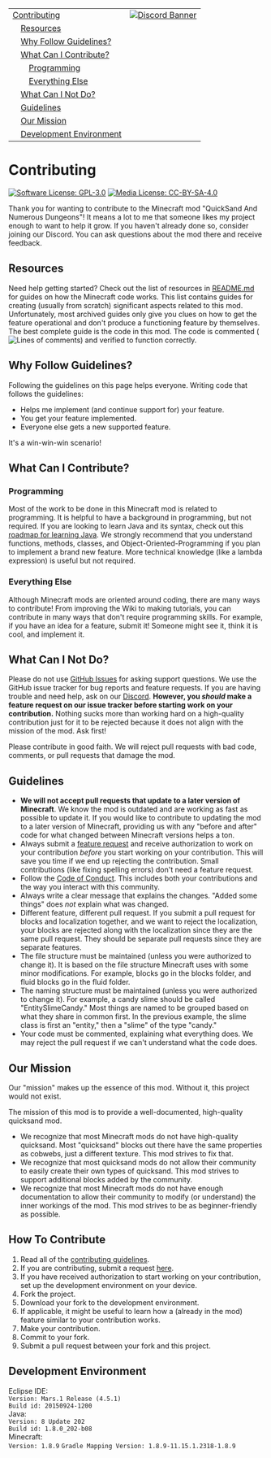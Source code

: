 <table>
  <tr>
    <td><a href="#contributing">Contributing</a></td>
    <td valign="top" rowspan="99"><a href="https://discord.gg/tpeBPy46hf"><img alt="Discord Banner" src="https://discord.com/api/guilds/796124137042608188/widget.png?style=banner4"></a></td>
  </tr>
  <tr>
    <td>&emsp;<a href="#resources">Resources</a></td>
  </tr>
  <tr>
    <td>&emsp;<a href="#why-follow-guidelines">Why Follow Guidelines?</a></td>
  </tr>
  <tr>
    <td>&emsp;<a href="#what-can-i-contribute">What Can I Contribute?</a></td>
  </tr>
  <tr>
    <td>&emsp;&emsp;<a href="#programming">Programming</a></td>
  </tr>
  <tr>
    <td>&emsp;&emsp;<a href="#everything-else">Everything Else</a></td>
  </tr>
  <tr>
    <td>&emsp;<a href="#what-can-i-not-do">What Can I Not Do?</a></td>
  </tr>
  <tr>
    <td>&emsp;<a href="#guidelines">Guidelines</a></td>
  </tr>
  <tr>
    <td>&emsp;<a href="#our-mission">Our Mission</a></td>
  </tr>
  <tr>
    <td>&emsp;<a href="#development-environment">Development Environment</a></td>
  </tr>
</table>

<h1>Contributing</h1>
<a href="https://github.com/SwingTheVine/QSAND-Minecraft/blob/1.8.9/LICENSE.txt"><img alt="Software License: GPL-3.0" src="https://img.shields.io/badge/Software_License-GPL--3.0-brightgreen?style=flat"></a>
<a href="https://github.com/SwingTheVine/QSAND-Minecraft/blob/1.8.9/LICENSE-MEDIA.txt"><img alt="Media License: CC-BY-SA-4.0" src="https://img.shields.io/badge/Media_License-CC--BY--SA--4.0-orange?style=flat"></a>
<p>
  Thank you for wanting to contribute to the Minecraft mod "QuickSand And Numerous Dungeons"! It means a lot to me that someone likes my project enough to want to help it grow. If you haven't already done so, consider joining our Discord. You can ask questions about the mod there and receive feedback.
</p>

<h2>Resources</h2>
<p>
  Need help getting started? Check out the list of resources in <a href="https://github.com/SwingTheVine/QSAND-Minecraft/blob/1.8.9/README.md#resources" target="_blank">README.md</a> for guides on how the Minecraft code works. This list contains guides for creating (usually from scratch) significant aspects related to this mod. Unfortunately, most archived guides only give you clues on how to get the feature operational and don't produce a functioning feature by themselves. The best complete guide is the code in this mod. The code is commented (<img alt="Lines of comments" src="https://tokei.rs/b1/github/SwingTheVine/QSAND-Minecraft?category=comments">) and verified to function correctly.
</p>

<h2>Why Follow Guidelines?</h2>
<p>
  Following the guidelines on this page helps everyone. Writing code that follows the guidelines:
  <ul>
    <li>Helps me implement (and continue support for) your feature.</li>
    <li>You get your feature implemented.</li>
    <li>Everyone else gets a new supported feature.</li>
  </ul>
  It's a win-win-win scenario!
</p>

<h2>What Can I Contribute?</h2>
<h3>Programming</h3>
  <p>
    Most of the work to be done in this Minecraft mod is related to programming. It is helpful to have a background in programming, but not required. If you are looking to learn Java and its syntax, check out this <a href="https://roadmap.sh/java" target="_blank">roadmap for learning Java</a>. We strongly recommend that you understand functions, methods, classes, and Object-Oriented-Programming if you plan to implement a brand new feature. More technical knowledge (like a lambda expression) is useful but not required.
  </p>
<h3>Everything Else</h3>
  <p>
    Although Minecraft mods are oriented around coding, there are many ways to contribute! From improving the Wiki to making tutorials, you can contribute in many ways that don't require programming skills. For example, if you have an idea for a feature, submit it! Someone might see it, think it is cool, and implement it.
  </p>

<h2>What Can I Not Do?</h2>
<p>
  Please do not use <a href="https://github.com/SwingTheVine/QSAND-Minecraft/issues target="_blank"">GitHub Issues</a> for asking support questions. We use the GitHub issue tracker for bug reports and feature requests. If you are having trouble and need help, ask on our <a href="https://discord.gg/tpeBPy46hf" target="_blank">Discord</a>. <b>However, you <i>should</i> make a feature request on our issue tracker before starting work on your contribution.</b> Nothing sucks more than working hard on a high-quality contribution just for it to be rejected because it does not align with the mission of the mod. Ask first!
</p>
<p>
  Please contribute in good faith. We will reject pull requests with bad code, comments, or pull requests that damage the mod. 
</p>

<h2>Guidelines</h2>
<ul>
  <li><b>We will not accept pull requests that update to a later version of Minecraft</b>. We know the mod is outdated and are working as fast as possible to update it. If you would like to contribute to updating the mod to a later version of Minecraft, providing us with any "before and after" code for what changed between Minecraft versions helps a ton.</li>
  <li>Always submit a <a href="https://github.com/SwingTheVine/QSAND-Minecraft/issues/new/choose" target="_blank">feature request</a> and receive authorization to work on your contribution <i>before</i> you start working on your contribution. This will save you time if we end up rejecting the contribution. Small contributions (like fixing spelling errors) don't need a feature request.</li>
  <li>Follow the <a href="https://github.com/SwingTheVine/QSAND-Minecraft/blob/1.8.9/CODE_OF_CONDUCT.md" target="_blank">Code of Conduct</a>. This includes both your contributions and the way you interact with this community.</li>
  <li>Always write a clear message that explains the changes. "Added some things" does <i>not</i> explain what was changed.</li>
  <li>Different feature, different pull request. If you submit a pull request for blocks and localization together, and we want to reject the localization, your blocks are rejected along with the localization since they are the same pull request. They should be separate pull requests since they are separate features.</li>
  <li>The file structure must be maintained (unless you were authorized to change it). It is based on the file structure Minecraft uses with some minor modifications. For example, blocks go in the blocks folder, and fluid blocks go in the fluid folder.</li>
  <li>The naming structure must be maintained (unless you were authorized to change it). For example, a candy slime should be called "EntitySlimeCandy." Most things are named to be grouped based on what they share in common first. In the previous example, the slime class is first an "entity," then a "slime" of the type "candy."</li>
  <li>Your code must be commented, explaining what everything does. We may reject the pull request if we can't understand what the code does.</li>
</ul>

<h2>Our Mission</h2>
<p>
  Our "mission" makes up the essence of this mod. Without it, this project would not exist. 
</p>
<p>
  The mission of this mod is to provide a well-documented, high-quality quicksand mod.
</p>
<p>
  <ul>
    <li>We recognize that most Minecraft mods do not have high-quality quicksand. Most "quicksand" blocks out there have the same properties as cobwebs, just a different texture. This mod strives to fix that.</li>
    <li>We recognize that most quicksand mods do not allow their community to easily create their own types of quicksand. This mod strives to support additional blocks added by the community.</li>
    <li>We recognize that most Minecraft mods do not have enough documentation to allow their community to modify (or understand) the inner workings of the mod. This mod strives to be as beginner-friendly as possible.</li>
  </ul>
</p>

<h2>How To Contribute</h2>
<p>
  <ol>
    <li>Read all of the <a href="https://github.com/SwingTheVine/QSAND-Minecraft/blob/1.8.9/CONTRIBUTING.md" target="_blank">contributing guidelines</a>.</li>
    <li>If you are contributing, submit a request <a href="https://github.com/SwingTheVine/QSAND-Minecraft/issues/new/choose" target="_blank">here</a>.</li>
    <li>If you have received authorization to start working on your contribution, set up the development environment on your device.</li>
    <li>Fork the project.</li>
    <li>Download your fork to the development environment.</li>
    <li>If applicable, it might be useful to learn how a (already in the mod) feature similar to your contribution works.</li>
    <li>Make your contribution.</li>
    <li>Commit to your fork.</li>
    <li>Submit a pull request between your fork and this project.</li>
  </ol>
</p>

<h2>Development Environment</h2>
<p>
  Eclipse IDE: <br>
  <code>Version: Mars.1 Release (4.5.1)</code><br>
  <code>Build id: 20150924-1200</code><br>
  Java: <br>
  <code>Version: 8 Update 202</code><br>
  <code>Build id: 1.8.0_202-b08</code><br>
  Minecraft: <br>
  <code>Version: 1.8.9</code>
  <code>Gradle Mapping Version: 1.8.9-11.15.1.2318-1.8.9</code>
</p>
